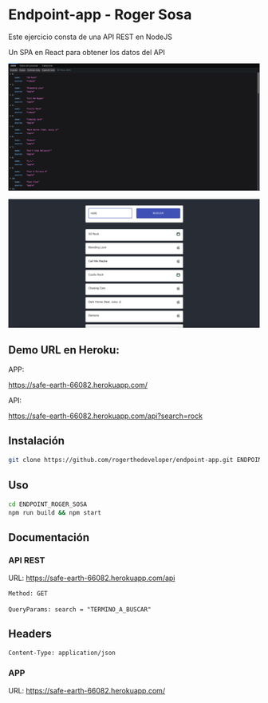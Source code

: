 # Endpoint-app - Roger Sosa

Este ejercicio consta de una API REST en NodeJS

Un SPA en React para obtener los datos del API

![](api.png)

![](app.png)

## Demo URL en Heroku:

APP:

https://safe-earth-66082.herokuapp.com/


API:

https://safe-earth-66082.herokuapp.com/api?search=rock


## Instalación

```bash
git clone https://github.com/rogerthedeveloper/endpoint-app.git ENDPOINT_ROGER_SOSA
```
## Uso

```bash
cd ENDPOINT_ROGER_SOSA
npm run build && npm start
```

## Documentación

### API REST

URL:
https://safe-earth-66082.herokuapp.com/api

```
Method: GET

QueryParams: search = "TERMINO_A_BUSCAR"
```

## Headers

```
Content-Type: application/json
```

### APP

URL:
https://safe-earth-66082.herokuapp.com/